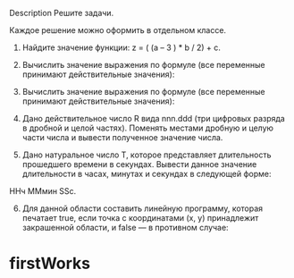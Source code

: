 Description
Решите задачи.

Каждое решение можно оформить в отдельном классе.

 

1. Найдите  значение функции: z = ( (a – 3 ) * b / 2) + c.

2. Вычислить значение выражения по формуле (все переменные принимают действительные значения):



3. Вычислить значение выражения по формуле (все переменные принимают действительные значения):



4. Дано действительное число R вида nnn.ddd (три цифровых разряда в дробной и целой частях). Поменять местами дробную и целую части числа и вывести полученное значение числа.

5. Дано натуральное число Т, которое представляет длительность прошедшего времени в секундах. Вывести данное значение длительности в часах, минутах и секундах в следующей форме:

ННч ММмин SSc.

6. Для данной области составить линейную программу, которая печатает true, если точка с координатами (х, у) принадлежит закрашенной области, и false — в противном случае:

 

 
# firstWorks
